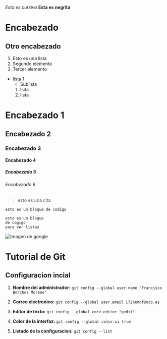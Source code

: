 *Esta es cursiva*
**Esta es negrita**
# Encabezado
## Otro encabezado


1. Esto es una lista
2. Segundo elemento
3. Tercer elemento
* lista 1
  * Sublista
  1. lsita
  2. lista

# Encabezado 1
## Encabezado 2
### Encabezado 3
#### Encabezado 4
##### Encabezado 5
###### Encabezado 6

> esto es una cita


`esto es un bloque de codigo`

~~~
esto es un bloque
de cogigo
para ver listas
~~~

![Imagen de google](https://static.vix.com/es/sites/default/files/styles/large/public/btg/curiosidades.batanga.com/files/trucos-escondidos-busquedas-de-google-1_0.jpg?itok=xWuNuoyW)





# Tutorial de Git

## Configuracion incial

1. **Nombre del administrador:**
`git config --global user.name "Francisco Berchez Moreno"`

2. **Correo electronico:**
`git config --global user.email i72bemof@uco.es`
3. **Editor de texto:**
`git config --global core.editor "gedit"`
4. **Color de la interfaz:**
`git config --global color.ui true`
5. **Listado de la configuracion:**
`git config --list`
